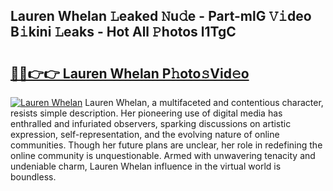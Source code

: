 ## Lauren Whelan 𝙻eaked 𝙽u𝚍e - Part-mlG 𝚅𝚒deo B𝚒kini 𝙻eaks - Hot All 𝙿hotos l1TgC

# <h2><a href="http://ld18kr.urlbe.top/?page=Lauren+Whelan">🔗🔗👉👉 Lauren Whelan P𝚑oto𝚜Vid𝚎o</a></h2>

[![Lauren Whelan](https://i.imgur.com/eBuTRDB.gif)](http://ld18kr.urlbe.top/?page=Lauren+Whelan)
Lauren Whelan, a multifaceted and contentious character, resists simple description. Her pioneering use of digital media has enthralled and infuriated observers, sparking discussions on artistic expression, self-representation, and the evolving nature of online communities. Though her future plans are unclear, her role in redefining the online community is unquestionable. Armed with unwavering tenacity and undeniable charm, Lauren Whelan influence in the virtual world is boundless.
